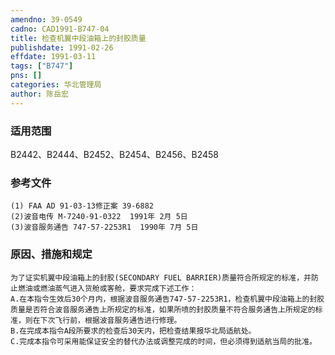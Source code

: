 ```yaml
---
amendno: 39-0549  
cadno: CAD1991-B747-04  
title: 检查机翼中段油箱上的封胶质量  
publishdate: 1991-02-26  
effdate: 1991-03-11  
tags: ["B747"]  
pns: []  
categories: 华北管理局  
author: 陈岳宏  
---
```

  
### 适用范围  
B2442、B2444、B2452、B2454、B2456、B2458  
  
<!--more-->  
### 参考文件  
    (1) FAA AD 91-03-13修正案 39-6882  
    (2)波音电传 M-7240-91-0322  1991年 2月 5日  
    (3)波音服务通告 747-57-2253R1  1990年 7月 5日  
  
### 原因、措施和规定  
    为了证实机翼中段油箱上的封胶(SECONDARY FUEL BARRIER)质量符合所规定的标准，并防止燃油或燃油蒸气进入货舱或客舱，要求完成下述工作：  
    A.在本指令生效后30个月内，根据波音服务通告747-57-2253R1，检查机翼中段油箱上的封胶质量是否符合波音服务通告上所规定的标准，如果所喷的封胶质量不符合服务通告上所规定的标准，则在下次飞行前，根据波音服务通告进行修理。  
    B.在完成本指令A段所要求的检查后30天内，把检查结果报华北局适航处。  
    C.完成本指令可采用能保证安全的替代办法或调整完成的时间，但必须得到适航当局的批准。  
  
  
